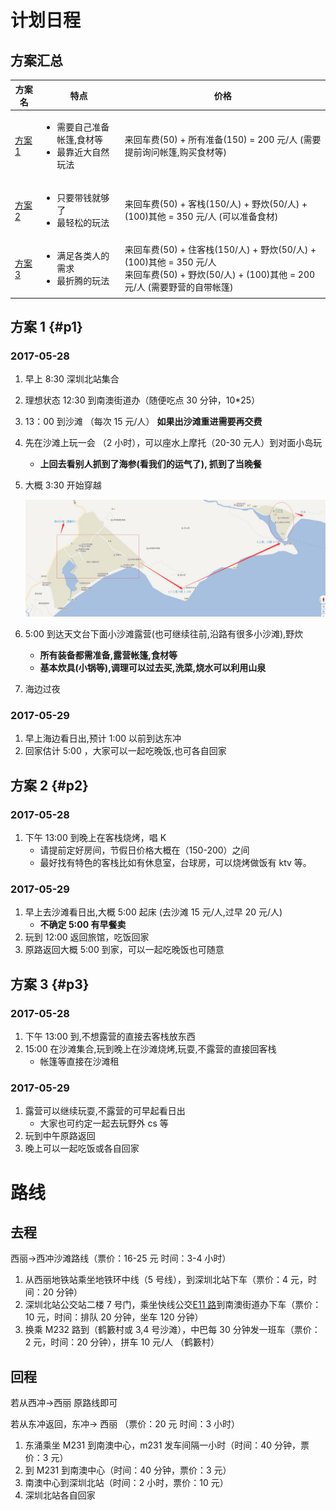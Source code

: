 # 计划日程

## 方案汇总

<table> 
    <thead>
        <th>方案名</th>
        <th>特点</th>
        <th>价格</th>
    </thead>
    <tr>
        <td><a href="#p1">方案 1</a></td>
        <td>
            <ul>
            <li>需要自己准备帐篷,食材等</li>
            <li>最靠近大自然玩法</li>
            </ul>
        </td>
        <td>
           来回车费(50) + 所有准备(150) = 200 元/人
           (需要提前询问帐篷,购买食材等)   
        </td>
    </tr>
    <tr>
        <td><a href="#p2">方案 2</a></td>
        <td>
            <ul>
            <li>只要带钱就够了</li>
            <li>最轻松的玩法</li>
            </ul>
        </td>
        <td>
           来回车费(50) + 客栈(150/人) + 野炊(50/人) + (100)其他 = 350 元/人
           (可以准备食材)   
        </td>
    </tr>
    <tr>
        <td><a href="#p3">方案 3</a></td>
        <td>
            <ul>
            <li>满足各类人的需求</li>
            <li>最折腾的玩法</li>
            </ul>
        </td>
        <td>
           来回车费(50) + 住客栈(150/人) + 野炊(50/人) + (100)其他 = 350 元/人
           <br>来回车费(50) + 野炊(50/人) + (100)其他 = 200 元/人
           (需要野营的自带帐篷)   
        </td>
    </tr>
</table>

## 方案 1 {#p1}

### 2017-05-28

1. 早上 8:30 深圳北站集合
2. 理想状态 12:30 到南澳街道办（随便吃点 30 分钟，10\*25）
3. 13：00 到沙滩 （每次 15 元/人） **如果出沙滩重进需要再交费**
4. 先在沙滩上玩一会 （2 小时），可以座水上摩托（20-30 元人）到对面小岛玩
   - **上回去看别人抓到了海参(看我们的运气了), 抓到了当晚餐**
5. 大概 3:30 开始穿越

   ![](./travel_way.jpg)

6. 5:00 到达天文台下面小沙滩露营(也可继续往前,沿路有很多小沙滩),野炊
   - **所有装备都需准备,露营帐篷,食材等**
   - **基本炊具(小锅等),调理可以过去买,洗菜,烧水可以利用山泉**
7. 海边过夜

### 2017-05-29

1. 早上海边看日出,预计 1:00 以前到达东冲
2. 回家估计 5:00 ，大家可以一起吃晚饭,也可各自回家

## 方案 2 {#p2}

### 2017-05-28

1. 下午 13:00 到晚上在客栈烧烤，唱 K
   - 请提前定好房间，节假日价格大概在（150-200）之间
   - 最好找有特色的客栈比如有休息室，台球房，可以烧烤做饭有 ktv 等。

### 2017-05-29

1. 早上去沙滩看日出,大概 5:00 起床 (去沙滩 15 元/人,过早 20 元/人)
   - **不确定 5:00 有早餐卖**
2. 玩到 12:00 返回旅馆，吃饭回家
3. 原路返回大概 5:00 到家，可以一起吃晚饭也可随意

## 方案 3 {#p3}

### 2017-05-28

1. 下午 13:00 到,不想露营的直接去客栈放东西
2. 15:00 在沙滩集合,玩到晚上在沙滩烧烤,玩耍,不露营的直接回客栈
   - 帐篷等直接在沙滩租

### 2017-05-29

1. 露营可以继续玩耍,不露营的可早起看日出
   - 大家也可约定一起去玩野外 cs 等
2. 玩到中午原路返回
3. 晚上可以一起吃饭或各自回家

# 路线

## 去程

西丽->西冲沙滩路线（票价：16-25 元 时间：3-4 小时）

1. 从西丽地铁站乘坐地铁环中线（5 号线），到深圳北站下车（票价：4 元，时间：20 分钟）
2. 深圳北站公交站二楼 7 号门，乘坐快线公交[E11 路](http://jt.sz.bendibao.com/bus/linesearch.aspx)到南澳街道办下车（票价：10 元，时间：排队 20 分钟，坐车 120 分钟）
3. 换乘 M232 路到（鹤籔村或 3,4 号沙滩），中巴每 30 分钟发一班车（票价：2 元，时间：20 分钟），拼车 10 元/人 （鹤籔村）

## 回程

若从西冲->西丽 原路线即可

若从东冲返回，东冲-> 西丽 （票价：20 元 时间：3 小时）

1. 东涌乘坐 M231 到南澳中心，m231 发车间隔一小时（时间：40 分钟，票价：3 元）
2. 到 M231 到南澳中心（时间：40 分钟，票价：3 元）
3. 南澳中心到深圳北站（时间：2 小时，票价：10 元）
4. 深圳北站各自回家
